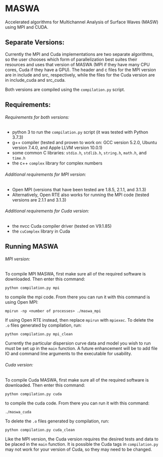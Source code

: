 # MASWA
Accelerated algorithms for Multichannel Analysis of Surface Waves (MASW) using MPI and CUDA.

## Separate Versions:

Currently the MPI and Cuda implementations are two separate algorithms, so the user chooses which form of parallelization best suites their resources and uses that version of MASWA (MPI if they have many CPU cores, Cuda if they have a GPU). The header and c files for the MPI version are in include and src, respectively, while the files for the Cuda version are in include_cuda and src_cuda.

Both versions are compiled using the `compilation.py` script.

## Requirements:

###### Requirements for both versions:
- python 3 to run the `compilation.py` script (it was tested with Python 3.7.3)
- g++ compiler (tested and proven to work on: GCC version 5.2.0, Ubuntu version 7.4.0, and Apple LLVM version 10.0.1)
- some common C libraries: `stdio.h`, `stdlib.h`, `string.h`, `math.h`, and `time.h`
- the c++ `complex` library for complex numbers

###### Additional requirements for  MPI version:
- Open MPI (versions that have been tested are 1.8.5, 2.1.1, and 3.1.3)
- Alternatively, Open RTE also works for running the MPI code (tested versions are 2.1.1 and 3.1.3)

###### Additional requirements for Cuda version:
- the nvcc Cuda compiler driver (tested on V9.1.85)
- the `cuComplex` library in Cuda

## Running MASWA

###### MPI version:
To compile MPI MASWA, first make sure all of the required software is downloaded. Then enter this command:

`python compilation.py mpi`

to compile the mpi code. From there you can run it with this command is using Open MPI:

`mpirun -np <number of processes> ./maswa_mpi`
  
If using Open RTE instead, then replace `mpirun` with `mpiexec`. To delete the `.o` files generated by compilation, run:

`python compilation.py mpi_clean`

Currently the particular dispersion curve data and model you wish to run must be set up in the `main` function. A future enhancement will be to add file IO and command line arguments to the executable for usability.

###### Cuda version:
To compile Cuda MASWA, first make sure all of the required software is downloaded. Then enter this command:

`python compilation.py cuda`

to compile the cuda code. From there you can run it with this command:

`./maswa_cuda`
  
To delete the `.o` files generated by compilation, run:

`python compilation.py cuda_clean`

Like the MPI version, the Cuda version requires the desired tests and data to be placed in the `main` function. It is possible the Cuda tags in `compilation.py` may not work for your version of Cuda, so they may need to be changed.
